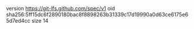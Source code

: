version https://git-lfs.github.com/spec/v1
oid sha256:5ff15dc6f2890180bac8f8898263b31339c17d19990a0d63ce6175e65d7ed4cc
size 14
